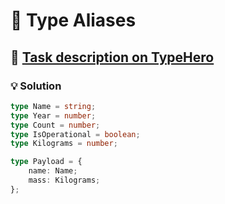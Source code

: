 # 📝 Type Aliases

## 🔗 [Task description on TypeHero](https://typehero.dev/challenge/type-aliases)

### 💡 Solution

```typescript
type Name = string;
type Year = number;
type Count = number;
type IsOperational = boolean;
type Kilograms = number;

type Payload = {
	name: Name;
	mass: Kilograms;
};
```
